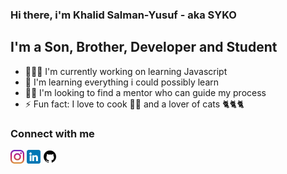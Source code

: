 ### Hi there, i'm Khalid Salman-Yusuf - aka <strong>SYKO</strong>


## I'm a Son, Brother, Developer and Student
- 👨🏽‍💻 I'm currently working on learning Javascript
- 🌱 I'm learning everything i could possibly learn
- 👨‍🏫 I'm looking to find a mentor who can guide my process
- ⚡ Fun fact: I love to cook 👨‍🍳 and a lover of cats 🐈🐈🐈

### Connect with me
[<img src="instagram.png" width="22px" alt="salskhal">][instagram]
[<img src="linkedin.png" width="22px" alt="salskhal">][linkedin]
[<img src="github.png" width="22px" alt="salskhal">][github]





[linkedin]: https://www.linkedin.com/in/khalid-salman-yusuf-8ba8b9199
[instagram]: https://www.instagram.com/iam_gra8/
[github]: https://github.com/salskhal
